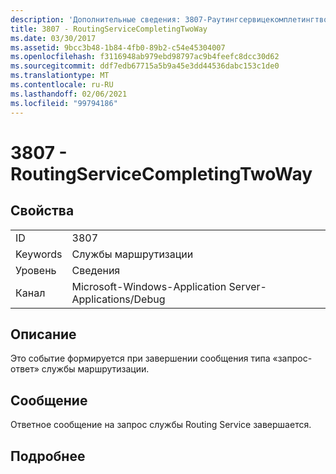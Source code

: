 ```yaml
---
description: 'Дополнительные сведения: 3807-Раутингсервицекомплетингтвовай'
title: 3807 - RoutingServiceCompletingTwoWay
ms.date: 03/30/2017
ms.assetid: 9bcc3b48-1b84-4fb0-89b2-c54e45304007
ms.openlocfilehash: f3116948ab979ebd98797ac9b4feefc8dcc30d62
ms.sourcegitcommit: ddf7edb67715a5b9a45e3dd44536dabc153c1de0
ms.translationtype: MT
ms.contentlocale: ru-RU
ms.lasthandoff: 02/06/2021
ms.locfileid: "99794186"
---
```

# <a name="3807---routingservicecompletingtwoway"></a>3807 - RoutingServiceCompletingTwoWay

## <a name="properties"></a>Свойства  
  
|||  
|-|-|  
|ID|3807|  
|Keywords|Службы маршрутизации|  
|Уровень|Сведения|  
|Канал|Microsoft-Windows-Application Server-Applications/Debug|  
  
## <a name="description"></a>Описание  

 Это событие формируется при завершении сообщения типа «запрос-ответ» службы маршрутизации.  
  
## <a name="message"></a>Сообщение  

 Ответное сообщение на запрос службы Routing Service завершается.  
  
## <a name="details"></a>Подробнее

